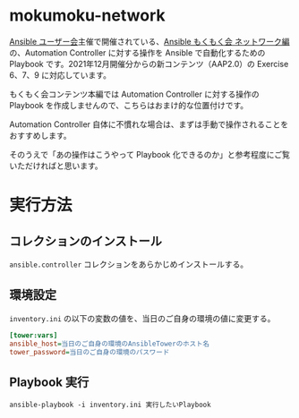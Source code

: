 # mokumoku-network

[Ansible ユーザー会](https://ansible-users.connpass.com/)主催で開催されている、[Ansible もくもく会 ネットワーク編](https://aap2.demoredhat.com/exercises/ansible_network/)の、Automation Controller  に対する操作を Ansible で自動化するための Playbook です。2021年12月開催分からの新コンテンツ（AAP2.0）の Exercise 6、7、9 に対応しています。

もくもく会コンテンツ本編では Automation Controller に対する操作の Playbook を作成しませんので、こちらはおまけ的な位置付けです。

Automation Controller 自体に不慣れな場合は、まずは手動で操作されることをおすすめします。

そのうえで「あの操作はこうやって Playbook 化できるのか」と参考程度にご覧いただければと思います。

# 実行方法

## コレクションのインストール

`ansible.controller` コレクションをあらかじめインストールする。
## 環境設定
`inventory.ini` の以下の変数の値を、当日のご自身の環境の値に変更する。

```ini
[tower:vars]
ansible_host=当日のご自身の環境のAnsibleTowerのホスト名
tower_password=当日のご自身の環境のパスワード
```

## Playbook 実行
```
ansible-playbook -i inventory.ini 実行したいPlaybook
```
